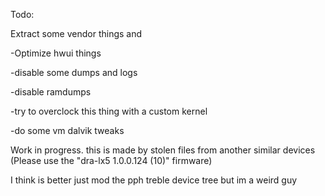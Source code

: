 Todo:

Extract some vendor things and

-Optimize hwui things

-disable some dumps and logs

-disable ramdumps

-try to overclock this thing with a custom kernel

-do some vm dalvik tweaks

Work in progress. this is made by stolen files from another similar devices (Please use the "dra-lx5 1.0.0.124 (10)" firmware)



I think is better just mod the pph treble device tree but im a weird guy
